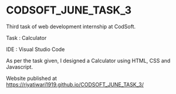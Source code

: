 # CODSOFT_JUNE_TASK_3
Third task of web development internship at CodSoft.

Task : Calculator

IDE : Visual Studio Code

As per the task given, I designed a Calculator using HTML, CSS and Javascript.

Website published at https://riyatiwari1919.github.io/CODSOFT_JUNE_TASK_3/
